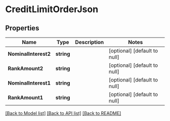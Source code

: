 # CreditLimitOrderJson

## Properties
Name | Type | Description | Notes
------------ | ------------- | ------------- | -------------
**NominalInterest2** | **string** |  | [optional] [default to null]
**RankAmount2** | **string** |  | [optional] [default to null]
**NominalInterest1** | **string** |  | [optional] [default to null]
**RankAmount1** | **string** |  | [optional] [default to null]

[[Back to Model list]](../README.md#documentation-for-models) [[Back to API list]](../README.md#documentation-for-api-endpoints) [[Back to README]](../README.md)

